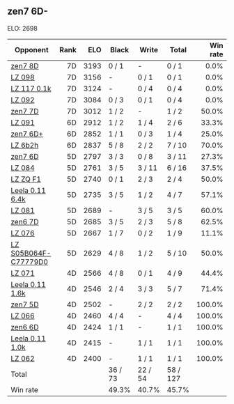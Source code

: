 ## zen7 6D- ##

ELO: 2698

Opponent | Rank | ELO | Black | Write | Total | Win rate
---------|-----:|----:|-------|-------|-------|-------:
[zen7 8D](zen7%208D.md) | 7D | 3193 | 0 / 1 | - | 0 / 1 | 0.0%
[LZ 098](LZ%20098.md) | 7D | 3156 | - | 0 / 1 | 0 / 1 | 0.0%
[LZ 117 0.1k](LZ%20117%200.1k.md) | 7D | 3124 | - | 0 / 4 | 0 / 4 | 0.0%
[LZ 092](LZ%20092.md) | 7D | 3084 | 0 / 3 | 0 / 1 | 0 / 4 | 0.0%
[zen7 7D](zen7%207D.md) | 7D | 3012 | 1 / 2 | - | 1 / 2 | 50.0%
[LZ 091](LZ%20091.md) | 6D | 2912 | 1 / 2 | 1 / 4 | 2 / 6 | 33.3%
[zen7 6D+](zen7%206D+.md) | 6D | 2852 | 1 / 1 | 0 / 3 | 1 / 4 | 25.0%
[LZ 6b2h](LZ%206b2h.md) | 6D | 2837 | 5 / 8 | 2 / 2 | 7 / 10 | 70.0%
[zen7 6D](zen7%206D.md) | 5D | 2797 | 3 / 3 | 0 / 8 | 3 / 11 | 27.3%
[LZ 084](LZ%20084.md) | 5D | 2761 | 3 / 5 | 3 / 11 | 6 / 16 | 37.5%
[LZ ZQ F1](LZ%20ZQ%20F1.md) | 5D | 2740 | 0 / 1 | 2 / 3 | 2 / 4 | 50.0%
[Leela 0.11 6.4k](Leela%200.11%206.4k.md) | 5D | 2735 | 3 / 5 | 1 / 2 | 4 / 7 | 57.1%
[LZ 081](LZ%20081.md) | 5D | 2689 | - | 3 / 5 | 3 / 5 | 60.0%
[zen6 7D](zen6%207D.md) | 5D | 2685 | 3 / 5 | 2 / 3 | 5 / 8 | 62.5%
[LZ 076](LZ%20076.md) | 5D | 2667 | 1 / 7 | 0 / 2 | 1 / 9 | 11.1%
[LZ S05B064F-C77779D0](LZ%20S05B064F-C77779D0.md) | 5D | 2629 | 4 / 8 | 1 / 2 | 5 / 10 | 50.0%
[LZ 071](LZ%20071.md) | 4D | 2566 | 4 / 8 | 0 / 1 | 4 / 9 | 44.4%
[Leela 0.11 1.6k](Leela%200.11%201.6k.md) | 4D | 2546 | 2 / 4 | 3 / 3 | 5 / 7 | 71.4%
[zen7 5D](zen7%205D.md) | 4D | 2502 | - | 2 / 2 | 2 / 2 | 100.0%
[LZ 066](LZ%20066.md) | 4D | 2460 | 4 / 4 | - | 4 / 4 | 100.0%
[zen6 6D](zen6%206D.md) | 4D | 2424 | 1 / 1 | - | 1 / 1 | 100.0%
[Leela 0.11 1.0k](Leela%200.11%201.0k.md) | 4D | 2415 | - | 1 / 1 | 1 / 1 | 100.0%
[LZ 062](LZ%20062.md) | 4D | 2400 | - | 1 / 1 | 1 / 1 | 100.0%
Total | | | 36 / 73 | 22 / 54 | 58 / 127 | 
Win rate| | | 49.3% | 40.7% | 45.7% | 
